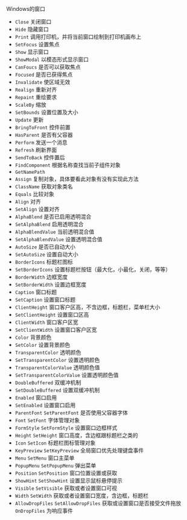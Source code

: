 Windows的窗口  

* `Close` 关闭窗口  
* `Hide` 隐藏窗口  
* `Print` 调用打印机，并将当前窗口绘制到打印机画布上   
* `SetFocus` 设置焦点  
* `Show` 显示窗口  
* `ShowModal` 以模态形式显示窗口  
* `CanFoucs` 是否可以获取焦点  
* `Focused` 是否已获得焦点  
* `Invalidate` 使区域无效  
* `Realign` 重新对齐  
* `Repaint` 重绘要求  
* `ScaleBy` 缩放  
* `SetBounds` 设置位置及大小  
* `Update` 更新  
* `BringToFront` 控件前置  
* `HasParent` 是否有父容器  
* `Perform` 发送一个消息  
* `Refresh` 刷新界面  
* `SendToBack` 控件置后  
* `FindComponent` 根据名称查找当前子组件对象  
* `GetNamePath`   
* `Assign` 复制对象，具体要看此对象有没有实现此方法   
* `ClassName` 获取对象类名  
* `Equals` 比较对象  
* `Align` 对齐  
* `SetAlign` 设置对齐  
* `AlphaBlend` 是否已启用透明混合  
* `SetAlphaBlend` 启用透明混合  
* `AlphaBlendValue` 当前透明混合值  
* `SetAlphaBlendValue` 设置透明混合值  
* `AutoSize` 是否已自动大小  
* `SetAutoSize` 设置自动大小  
* `BorderIcons` 标题栏图标  
* `SetBorderIcons` 设置标题栏按钮（最大化，小最化，关闭，等等）  
* `BorderWidth` 边框宽度  
* `SetBorderWidth` 设置边框宽度  
* `Caption` 窗口标题  
* `SetCaption` 设置窗口标题  
* `ClientHeight` 窗口客户区高，不含边框，标题栏，菜单栏大小  
* `SetClientHeight` 设置窗口区高  
* `ClientWidth` 窗口客户区宽  
* `SetClientWidth` 设置窗口客户区宽  
* `Color` 背景颜色  
* `SetColor` 设置背景颜色  
* `TransparentColor` 透明颜色  
* `SetTransparentColor` 设置透明颜色  
* `TransparentColorValue` 透明颜色值  
* `SetTransparentColorValue` 设置透明颜色值   
* `DoubleBuffered` 双缓冲机制  
* `SetDoubleBuffered` 设置双缓冲机制   
* `Enabled` 窗口启用
* `SetEnabled` 设置窗口启用  
* `ParentFont` `SetParentFont` 是否使用父容器字体  
* `Font` `SetFont` 字体管理对象  
* `FormStyle` `SetFormStyle` 设置窗口边框样式  
* `Height` `SetHeight` 窗口高度，含边框跟标题栏之类的  
* `Icon` `SetIcon` 标题栏图标管理对象   
* `KeyPreview` `SetKeyPreview` 全局窗口优先处理键盘事件  
* `Menu` `SetMenu` 窗口主菜单  
* `PopupMenu` `SetPopupMenu` 弹出菜单  
* `Position` `SetPosition` 窗口位置设置或获取  
* `ShowHint` `SetShowHint` 设置显示鼠标悬停提示  
* `Visible` `SetVisible` 获取或者设置窗口可视  
* `Width` `SetWidth` 获取或者设置窗口宽度，含边框，标题栏  
* `AllowDropFiles` `SetAllowDropFiles` 获取或设置窗口是否接受文件拖放  `OnDropFiles` 为响应事件  